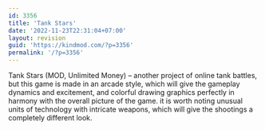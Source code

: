 ```yaml
---
id: 3356
title: 'Tank Stars'
date: '2022-11-23T22:31:04+07:00'
layout: revision
guid: 'https://kindmod.com/?p=3356'
permalink: '/?p=3356'
---
```


Tank Stars (MOD, Unlimited Money) – another project of online tank battles, but this game is made in an arcade style, which will give the gameplay dynamics and excitement, and colorful drawing graphics perfectly in harmony with the overall picture of the game. it is worth noting unusual units of technology with intricate weapons, which will give the shootings a completely different look.